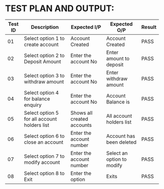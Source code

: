 # TEST PLAN AND OUTPUT:
|Test ID|Description|Expected I/P|Expected O/P|Result|
|-------|---------|---------|--------|----------|
|01|Select option 1 to create account|Account Created|Account Created|PASS|
|02|Select option 2 to Deposit Amount|Enter the account No|Enter amount to deposit|PASS|
|03|Select option 3 to withdraw amount|Enter the account No|Enter withdraw amount|PASS|
|04|Select option 4 for balance enquiry|Enter the account No|Account Balance is|PASS|
|05|Select option 5 for all account holders list|Shows all created accounts|All account holders list|PASS|
|06|Select option 6 to close an account|Enter the account number|Account has been deleted|PASS|
|07|Select option 7 to modify account|Enter the account number|Select an option to modify|PASS|
|08|Select option 8 to Exit|Enter the option|Exits|PASS|
